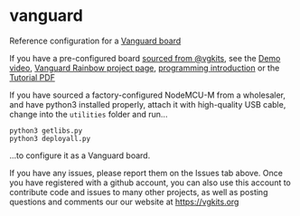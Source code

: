 # vanguard
Reference configuration for a [Vanguard board](https://vgkits.org/blog/projects/vanguard/)

If you have a pre-configured board [sourced from @vgkits](https://vgkits.co.uk), see the [Demo video](https://vgkits.org/blog/2018/05/08/introductory-video-tutorial/), [Vanguard Rainbow project page](https://vgkits.org/blog/projects/rainbow/), [programming introduction](https://vgkits.org/blog/hellorainbow/) or the [Tutorial PDF](https://vgkits.co.uk/rainbow/tutorial.pdf) 

If you have sourced a factory-configured NodeMCU-M from a wholesaler, and have python3 installed properly, attach it with high-quality USB cable, change into the `utilities` folder and run...

```
python3 getlibs.py
python3 deployall.py
```

...to configure it as a Vanguard board. 

If you have any issues, please report them on the Issues tab above. Once you have registered with a github account, you can also use this account to contribute code and issues to many other projects, as well as posting questions and comments our our website at https://vgkits.org
